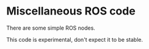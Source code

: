 Miscellaneous ROS code
======================

There are some simple ROS nodes.

This code is experimental, don't expect it to be stable.
